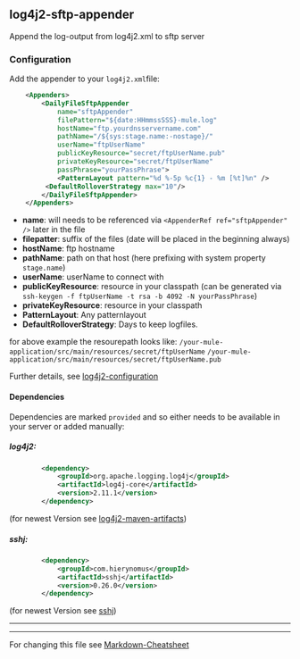 ## log4j2-sftp-appender
Append the log-output from log4j2.xml to sftp server

### Configuration

Add the appender to your `log4j2.xml`file:

```xml
	<Appenders>
		<DailyFileSftpAppender
			name="sftpAppender"
			filePattern="${date:HHmmssSSS}-mule.log"
			hostName="ftp.yourdnsservername.com"
			pathName="/${sys:stage.name:-nostage}/"
			userName="ftpUserName"
			publicKeyResource="secret/ftpUserName.pub"
			privateKeyResource="secret/ftpUserName"
			passPhrase="yourPassPhrase">
			<PatternLayout pattern="%d %-5p %c{1} - %m [%t]%n" />
         <DefaultRolloverStrategy max="10"/>
		</DailyFileSftpAppender>
	</Appenders>
```
* **name**: will needs to be referenced via `<AppenderRef ref="sftpAppender" />` later in the file
* **filepatter**: suffix of the files (date will be placed in the beginning always)
* **hostName**: ftp hostname
* **pathName**: path on that host (here prefixing with system property `stage.name`)
* **userName**: userName to connect with
* **publicKeyResource**: resource in your classpath (can be generated via `ssh-keygen -f ftpUserName -t rsa -b 4092 -N yourPassPhrase`)
* **privateKeyResource**: resource in your classpath
* **PatternLayout**: Any patternlayout
* **DefaultRolloverStrategy**: Days to keep logfiles.

for above example the resourepath looks like:
  `/your-mule-application/src/main/resources/secret/ftpUserName`
  `/your-mule-application/src/main/resources/secret/ftpUserName.pub`

Further details, see [log4j2-configuration](https://logging.apache.org/log4j/2.x/manual/configuration.html)

#### Dependencies

Dependencies are marked `provided` and so either needs to be available in your server or added manually:

##### log4j2:

```xml
		<dependency>
			<groupId>org.apache.logging.log4j</groupId>
			<artifactId>log4j-core</artifactId>
			<version>2.11.1</version>
		</dependency>
```
(for newest Version see [log4j2-maven-artifacts](https://logging.apache.org/log4j/2.x/maven-artifacts.html))

##### sshj:

```xml
		<dependency>
			<groupId>com.hierynomus</groupId>
			<artifactId>sshj</artifactId>
			<version>0.26.0</version>
		</dependency>
```
(for newest Version see [sshj](https://github.com/hierynomus/sshj))

---
---
For changing this file see [Markdown-Cheatsheet](https://github.com/adam-p/markdown-here/wiki/Markdown-Cheatsheet)